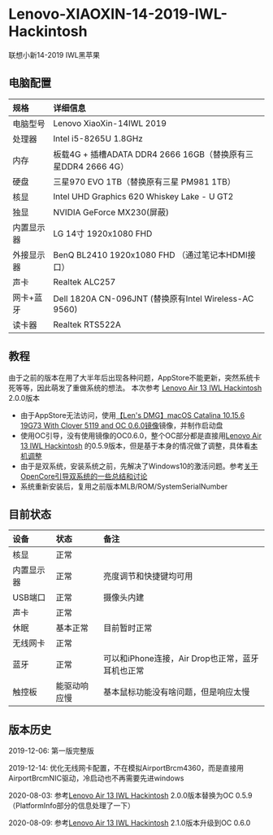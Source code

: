 # Lenovo-XIAOXIN-14-2019-IWL-Hackintosh
联想小新14-2019 IWL黑苹果

## 电脑配置

| 规格 | 详细信息 |
| :----- | :----- |
| 电脑型号 | Lenovo XiaoXin-14IWL 2019 |
| 处理器 | Intel i5-8265U 1.8GHz | 
| 内存 | 板载4G + 插槽ADATA DDR4 2666 16GB（替换原有三星DDR4 2666 4G）|
| 硬盘 | 三星970 EVO 1TB（替换原有三星 PM981 1TB） | 
| 核显 | Intel UHD Graphics 620 Whiskey Lake - U GT2 |
| 独显 | NVIDIA GeForce MX230(屏蔽) |
| 内置显示器 | LG 14寸 1920x1080 FHD |
| 外接显示器 | BenQ BL2410 1920x1080 FHD （通过笔记本HDMI接口）|
| 声卡 | Realtek ALC257 |
| 网卡+蓝牙 | Dell 1820A CN-096JNT (替换原有Intel Wireless-AC 9560) |
| 读卡器 | Realtek RTS522A |


## 教程
由于之前的版本在用了大半年后出现各种问题，AppStore不能更新，突然系统卡死等等，因此萌发了重做系统的想法。
本次参考 [Lenovo Air 13 IWL Hackintosh](https://github.com/daliansky/Lenovo-Air13-IWL-Hackintosh) 2.0.0版本
* 由于AppStore无法访问，使用[【Len's DMG】macOS Catalina 10.15.6 19G73 With Clover 5119 and OC 0.6.0镜像](http://bbs.pcbeta.com/viewthread-1864197-1-1.html)镜像，并制作启动盘
* 使用OC引导，没有使用镜像的OC0.6.0，整个OC部分都是直接用[Lenovo Air 13 IWL Hackintosh](https://github.com/daliansky/Lenovo-Air13-IWL-Hackintosh) 的0.5.9版本，但是基于本身的情况做了调整，具体看[本机调整](https://github.com/superbboy/Lenovo-XIAOXIN-14-2019-IWL-Hackintosh/blob/master/Config.md)
* 由于是双系统，安装系统之前，先解决了Windows10的激活问题。参考[关于OpenCore引导双系统的一些总结和讨论](http://bbs.pcbeta.com/viewthread-1830968-1-1.html)
* 系统重新安装后，复用之前版本MLB/ROM/SystemSerialNumber


## 目前状态

| 设备 | 状态 | 备注 |
| :-- | :-- | :-- |
| 核显 | 正常 | 
| 内置显示器 | 正常 | 亮度调节和快捷键均可用 |
| USB端口 | 正常 | 摄像头内建 | 
| 声卡 | 正常 | 
| 休眠 | 基本正常 | 目前暂时正常 | 
| 无线网卡 | 正常 |  |
| 蓝牙 | 正常 | 可以和iPhone连接，Air Drop也正常，蓝牙耳机也正常 |
| 触控板 | 能驱动响应慢 | 基本鼠标功能没有啥问题，但是响应太慢 |

## 版本历史

2019-12-06: 第一版完整版

2019-12-14: 优化无线网卡配置，不在模拟AirportBrcm4360，而是直接用AirportBrcmNIC驱动，冷启动也不再需要先进windows

2020-08-03: 参考[Lenovo Air 13 IWL Hackintosh](https://github.com/daliansky/Lenovo-Air13-IWL-Hackintosh) 2.0.0版本替换为OC 0.5.9（PlatformInfo部分的信息处理了一下）

2020-08-09: 参考[Lenovo Air 13 IWL Hackintosh](https://github.com/daliansky/Lenovo-Air13-IWL-Hackintosh) 2.1.0版本升级到OC 0.6.0

